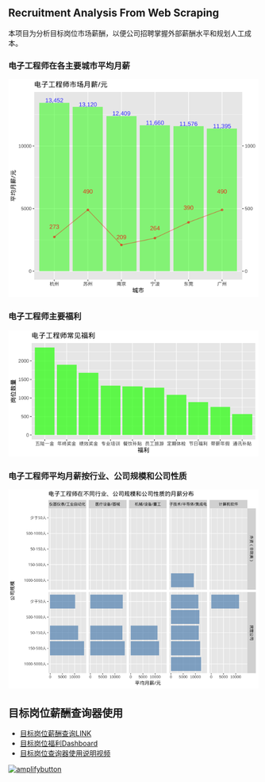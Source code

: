 ## Recruitment Analysis From Web Scraping

本项目为分析目标岗位市场薪酬，以便公司招聘掌握外部薪酬水平和规划人工成本。

### 电子工程师在各主要城市平均月薪

![](Rplot001_Salary.png)

### 电子工程师主要福利

![](Rplot002_%E5%B8%B8%E8%A7%81%E7%A6%8F%E5%88%A9.png)

### 电子工程师平均月薪按行业、公司规模和公司性质

![](Rplot003_%E6%8C%89%E8%A1%8C%E4%B8%9A%E3%80%81%E5%85%AC%E5%8F%B8%E8%A7%84%E6%A8%A1%E3%80%81%E5%85%AC%E5%8F%B8%E6%80%A7%E8%B4%A8.png)

## 目标岗位薪酬查询器使用

-   [目标岗位薪酬查询LINK](https://datastudio.google.com/reporting/4c9af49c-9694-4010-91f6-d30befb2eb74)
-   [目标岗位福利Dashboard](https://datastudio.google.com/reporting/abbd6c07-ea8e-49ea-b502-a2e1e156e97a)
-   [目标岗位查询器使用说明视频](https://www.bilibili.com/video/BV1jY4y1e7h5?share_source=copy_web)

[![amplifybutton](https://oneclick.amplifyapp.com/button.svg)](https://console.aws.amazon.com/amplify/home#/deploy?repo=https://github.com/Ella-C/RecruitmentFromWebAnalysis)

